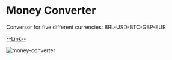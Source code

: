 # Money Converter

Conversor for five different currencies: BRL-USD-BTC-GBP-EUR

<a href="https://ronneyst.github.io/money-converter/">--Link--</a>

![money-converter](https://github.com/ronneyst/money-converter/assets/99893041/5c65cc1c-a69b-462f-8ae3-e20557fb6121)
